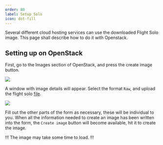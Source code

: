 ```yaml
---
order: 80
label: Setup Solo
icon: dot-fill
---
```


Several different cloud hosting services can use the downloaded Flight Solo image. This page shall describe how to do it with Openstack.


## Setting up on OpenStack

First, go to the Images section of OpenStack, and press the create image button.

![](/images/openstack_images.png)


A window with image details will appear. Select the format `Raw`, and upload the flight solo [file](/flight_solo/download_solo/#download-solo).


![](/images/image_create_details.png)


Fill out the other parts of the form as necessary, these will be individual to you. When all the information needed to create an image has been written into the form, the `Create image` button will become available, hit it to create the image.

!!!
The image may take some time to load.
!!!


